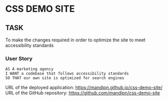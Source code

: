 # CSS DEMO SITE

## TASK
 
To make the changes required in order to optimize the site to meet accessibility standards

### User Story

```
AS A marketing agency
I WANT a codebase that follows accessibility standards
SO THAT our own site is optimized for search engines

```

URL of the deployed application: https://mandipn.github.io/css-demo-site/
URL of the GitHub repository: https://github.com/mandipn/css-demo-site